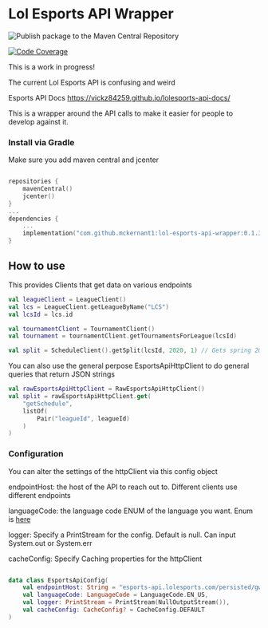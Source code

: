 # Lol Esports API Wrapper
![Publish package to the Maven Central Repository](https://github.com/mckernant1/LolEsportsApiWrapper/workflows/Publish%20package%20to%20the%20Maven%20Central%20Repository/badge.svg)


[![Code Coverage](https://codecov.io/gh/mckernant1/LolEsportsApiWrapper/branch/master/graph/badge.svg)](https://codecov.io/gh/mckernant1/LolEsportsApiWrapper)

This is a work in progress!

The current Lol Esports API is confusing and weird

Esports API Docs
https://vickz84259.github.io/lolesports-api-docs/


This is a wrapper around the API calls to make it easier for people to develop against it.

### Install via Gradle
Make sure you add maven central and jcenter
```kotlin

repositories {
    mavenCentral()
    jcenter()
}
...
dependencies {
    ...
    implementation("com.github.mckernant1:lol-esports-api-wrapper:0.1.3")
}
```


## How to use
This provides Clients that get data on various endpoints

```kotlin
val leagueClient = LeagueClient()
val lcs = LeagueClient.getLeagueByName("LCS")
val lcsId = lcs.id

val tournamentClient = TournamentClient()
val tournament = tournamentClient.getTournamentsForLeague(lcsId)

val split = ScheduleClient().getSplit(lcsId, 2020, 1) // Gets spring 2020 split including playoffs
```

You can also use the general perpose EsportsApiHttpClient to do general queries that return JSON strings

```kotlin
val rawEsportsApiHttpClient = RawEsportsApiHttpClient()
val split = rawEsportsApiHttpClient.get(
    "getSchedule",
    listOf(
        Pair("leagueId", leagueId)
    )
)
```

### Configuration
You can alter the settings of the httpClient via this config object

endpointHost: the host of the API to reach out to. Different clients use different endpoints

languageCode: the language code ENUM of the language you want. Enum is [here](https://github.com/mckernant1/LolEsportsApiWrapper/blob/master/src/main/kotlin/com/github/mckernant1/lolapi/config/LanguageCode.kt)

logger: Specify a PrintStream for the config. Default is null. Can input System.out or System.err

cacheConfig: Specify Caching properties for the httpClient

```kotlin

data class EsportsApiConfig(
    val endpointHost: String = "esports-api.lolesports.com/persisted/gw/",
    val languageCode: LanguageCode = LanguageCode.EN_US,
    val logger: PrintStream = PrintStream(NullOutputStream()),
    val cacheConfig: CacheConfig? = CacheConfig.DEFAULT
)
```
